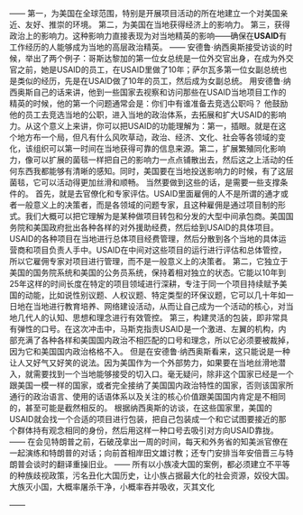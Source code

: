 ——
第一，为美国在全球范围，特别是开展项目活动的所在地建立一个对美国亲近、友好、推崇的环境。
第二，为美国在当地获得经济上的影响力。
第三，获得政治上的影响力。这种影响力直接表现为对当地精英的影响——确保在**USAID**有工作经历的人能够成为当地的高层政治精英。
——
安德鲁·纳西奥斯接受访谈的时候，举出了两个例子：哥斯达黎加的第一位女总统是一位外交官出身，在成为外交官之前，她是USAID的员工，在USAID里做了10年；萨尔瓦多第一位女副总统也是类似的经历，先是在USAID做了10年的员工，然后成为女副总统。
用安德鲁·纳西奥斯自己的话来讲，他到一些国家去视察和访问那些在USAID当地项目工作的精英的时候，他的第一个问题通常会是：你们中有谁准备去竞选公职吗？
他鼓励他的员工去竞选当地的公职，进入当地的政治体系，去拓展和扩大USAID的影响力。从这个意义上来讲，你可以把USAID的功能理解为：第一，插眼。就是在这个地方布一个局，但凡有什么风吹草动，政治、经济、文化、社会等各领域的变化，该组织可以第一时间在当地获得可靠的信息来源。第二，扩展繁殖同化影响力，像可以扩展的菌毯一样把自己的影响力一点点铺散出去，然后这之上活动的任何东西我都能够有清晰的感知。同时，美国要在当地投送影响力的时候，有了这层菌毯，它可以活动得更加丝滑和顺畅。
当然要做到这些的话，是需要一些支撑条件的。
首先，就是去官僚化和专家评估。USAID里面雇佣的人不是所谓的通才或者一般意义上的决策者，而是各领域的问题专家，且这种雇佣是通过项目制的形式。我们大概可以把它理解为是某种做项目转包和分发的大型中间承包商。美国国务院和美国政府批出各种各样的对外援助经费，然后给到USAID的具体项目。USAID的各种项目在当地进行总体项目经费管理，然后分散到各个当地的具体运营商和项目负责人手中。USAID在中间对这些项目的运行进行评估和总体管控，所以它雇佣专家对项目进行管理，而不是一般意义上的决策者。
第二，它独立于美国的国务院系统和美国的公务员系统，保持着相对独立的状态。它能以10年到25年这样的时间长度在特定的项目领域进行深耕，专注于同一个项目持续赋予美国的动能，比如说性别议题、人权议题、特定类型的环保议题，它可以几十年如一日地在当地进行教育培养、网络建设活动，从而让自己成为一个活动的核心，对当地几代人的认知、思想和理念进行有效管控。
第三，构建灵活的包装，即非常具有弹性的口号。在这次冲击中，马斯克指责USAID是一个激进、左翼的机构，内部充满了各种各样和美国国内政治不相匹配的口号和理念，所以它必须要被裁掉，因为它和美国国内政治格格不入。
但是在安德鲁·纳西奥斯看来，这只能说是一种让人又好气又好笑的说法。因为美国作为一个外部势力，如果要在当地丝滑地潜入，就需要找到一个当地能够接受的切入口。毫无疑问，除非这个国家已经是一个跟美国一模一样的国家，或者完全接纳了美国国内政治特性的国家，否则该国家所通行的政治语言、使用的话语体系以及关注的核心价值跟美国国内肯定是不相同的，甚至可能是截然相反的。
根据纳西奥斯的访谈，在这些国家里，美国的USAID就会找一个合适的项目进行包装，把自己包装成一个和它试图要接近的那个群体持有观念相同的身份，然后用这样一种口号去吸引对方向USAID靠拢。
——
在会见特朗普之前，石破茂拿出一周的时间，每天和外务省的知美派官僚在一起演练和特朗普的对话；向前首相岸田文雄讨教；还专门安排当年安倍晋三与特朗普会谈时的翻译重操旧业。
——
所有以小族凌大国的案例，都必须建立不平等的种族歧视政策，污名丑化大国历史，让小族占据最大化的社会资源，奴役大国。
大族灭小国，大概率屠杀干净，小概率吞并吸收，灭其文化

——

